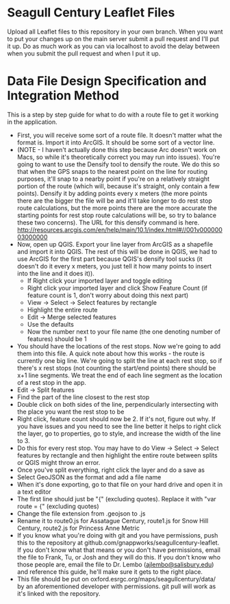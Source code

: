 Seagull Century Leaflet Files
=============
Upload all Leaflet files to this repository in your own branch. When you want to put your changes up on the main server submit a pull request and I'll put it up. Do as much work as you can via localhost to avoid the delay between when you submit the pull request and when I put it up.

Data File Design Specification and Integration Method
=============
This is a step by step guide for what to do with a route file to get it working in the application.
* First, you will receive some sort of a route file. It doesn't matter what the format is. Import it into ArcGIS. It should be some sort of a vector line.
* (NOTE - I haven't actually done this step because Arc doesn't work on Macs, so while it's theoretically correct you may run into issues). You're going to want to use the Densify tool to densify the route. We do this so that when the GPS snaps to the nearest point on the line for routing purposes, it'll snap to a nearby point if you're on a relatively straight portion of the route (which will, because it's straight, only contain a few points). Densify it by adding points every x meters (the more points there are the bigger the file will be and it'll take longer to do rest stop route calculations, but the more points there are the more accurate the starting points for rest stop route calculations will be, so try to balance these two concerns). The URL for this densify command is here. http://resources.arcgis.com/en/help/main/10.1/index.html#//001v00000003000000
* Now, open up QGIS. Export your line layer from ArcGIS as a shapefile and import it into QGIS. The rest of this will be done in QGIS, we had to use ArcGIS for the first part because QGIS's densify tool sucks (it doesn't do it every x meters, you just tell it how many points to insert into the line and it does it)).
	* If Right click your imported layer and toggle editing
	* Right click your imported layer and click Show Feature Count (if feature count is 1, don't worry about doing this next part)
	* View -> Select -> Select features by rectangle
	* Highlight the entire route
	* Edit -> Merge selected features
	* Use the defaults
	* Now the number next to your file name (the one denoting number of features) should be 1
* You should have the locations of the rest stops. Now we're going to add them into this file. A quick note about how this works - the route is currently one big line. We're going to split the line at each rest stop, so if there's x rest stops (not counting the start/end points) there should be x+1 line segments. We treat the end of each line segment as the location of a rest stop in the app.
* Edit -> Split features
* Find the part of the line closest to the rest stop
* Double click on both sides of the line, perpendicularly intersecting with the place you want the rest stop to be
* Right click, feature count should now be 2. If it's not, figure out why. If you have issues and you need to see the line better it helps to right click the layer, go to properties, go to style, and increase the width of the line to 3.
* Do this for every rest stop. You may have to do View -> Select -> Select features by rectangle and then highlight the entire route between splits or QGIS might throw an error.
* Once you've split everything, right click the layer and do a save as
* Select GeoJSON as the format and add a file name
* When it's done exporting, go to that file on your hard drive and open it in a text editor
* The first line should just be "{" (excluding quotes). Replace it with "var route = {" (excluding quotes)
* Change the file extension from .geojson to .js
* Rename it to route0.js for Assatague Century, route1.js for Snow Hill Century, route2.js for Princess Anne Metric
* If you know what you're doing with git and you have permissions, push this to the repository at github.com/gnappworks/seagullcentury-leaflet. If you don't know what that means or you don't have permissions, email the file to Frank, Tu, or Josh and they will do this. If you don't know who those people are, email the file to Dr. Lembo (ajlembo@salisbury.edu) and reference this guide, he'll make sure it gets to the right place.
* This file should be put on oxford.esrgc.org/maps/seagullcentury/data/ by an aforementioned developer with permissions. git pull will work as it's linked with the repository.